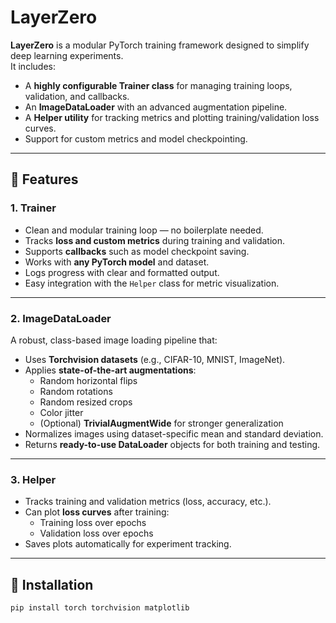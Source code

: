 # LayerZero

**LayerZero** is a modular PyTorch training framework designed to simplify deep learning experiments.  
It includes:
- A **highly configurable Trainer class** for managing training loops, validation, and callbacks.
- An **ImageDataLoader** with an advanced augmentation pipeline.
- A **Helper utility** for tracking metrics and plotting training/validation loss curves.
- Support for custom metrics and model checkpointing.

---

## 📌 Features

### 1. **Trainer**
- Clean and modular training loop — no boilerplate needed.
- Tracks **loss and custom metrics** during training and validation.
- Supports **callbacks** such as model checkpoint saving.
- Works with **any PyTorch model** and dataset.
- Logs progress with clear and formatted output.
- Easy integration with the `Helper` class for metric visualization.

---

### 2. **ImageDataLoader**
A robust, class-based image loading pipeline that:
- Uses **Torchvision datasets** (e.g., CIFAR-10, MNIST, ImageNet).
- Applies **state-of-the-art augmentations**:
  - Random horizontal flips
  - Random rotations
  - Random resized crops
  - Color jitter
  - (Optional) **TrivialAugmentWide** for stronger generalization
- Normalizes images using dataset-specific mean and standard deviation.
- Returns **ready-to-use DataLoader** objects for both training and testing.

---

### 3. **Helper**
- Tracks training and validation metrics (loss, accuracy, etc.).
- Can plot **loss curves** after training:
  - Training loss over epochs
  - Validation loss over epochs
- Saves plots automatically for experiment tracking.

---

## 🚀 Installation

```bash
pip install torch torchvision matplotlib
